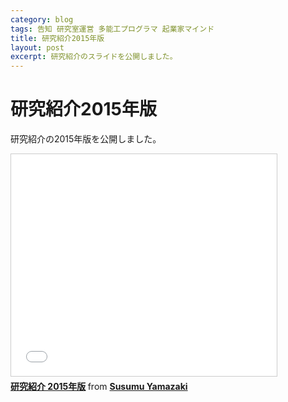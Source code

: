 ```yaml
---
category: blog
tags: 告知 研究室運営 多能工プログラマ 起業家マインド
title: 研究紹介2015年版
layout: post
excerpt: 研究紹介のスライドを公開しました。
---
```

# 研究紹介2015年版

研究紹介の2015年版を公開しました。

<iframe src="//www.slideshare.net/slideshow/embed_code/key/mRGuz2mup7jaxt" width="425" height="355" frameborder="0" marginwidth="0" marginheight="0" scrolling="no" style="border:1px solid #CCC; border-width:1px; margin-bottom:5px; max-width: 100%;" allowfullscreen> </iframe> <div style="margin-bottom:5px"> <strong> <a href="//www.slideshare.net/zacky1972/2015-48822037" title="研究紹介 2015年版" target="_blank">研究紹介 2015年版</a> </strong> from <strong><a href="//www.slideshare.net/zacky1972" target="_blank">Susumu Yamazaki</a></strong> </div>